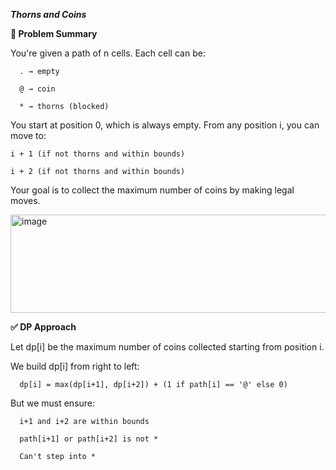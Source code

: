 _**Thorns and Coins**_



**🧠 Problem Summary**

You're given a path of n cells. Each cell can be:
      
      . → empty
      
      @ → coin
      
      * → thorns (blocked)

You start at position 0, which is always empty.
From any position i, you can move to:

    i + 1 (if not thorns and within bounds)
    
    i + 2 (if not thorns and within bounds)

Your goal is to collect the maximum number of coins by making legal moves.



<img width="1023" height="157" alt="image" src="https://github.com/user-attachments/assets/796514d2-4aca-477c-95b9-9a0b9bd3111c" />


**✅ DP Approach**

Let dp[i] be the maximum number of coins collected starting from position i.

We build dp[i] from right to left:

      dp[i] = max(dp[i+1], dp[i+2]) + (1 if path[i] == '@' else 0)
      
But we must ensure:

      i+1 and i+2 are within bounds
      
      path[i+1] or path[i+2] is not *
      
      Can't step into *
